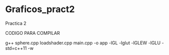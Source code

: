 # Graficos_pract2
Practica 2

CODIGO PARA COMPILAR

g++ sphere.cpp loadshader.cpp main.cpp -o app -lGL -lglut -lGLEW -lGLU -std=c++11 -w

